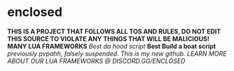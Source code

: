 # enclosed

**THIS IS A PROJECT THAT FOLLOWS ALL TOS AND RULES, DO NOT EDIT THIS SOURCE TO VIOLATE ANY THINGS THAT WILL BE MALICIOUS! MANY LUA FRAMEWORKS**
*Best da hood script*
****Best Build a boat script****
*previously pvpahh, falsely suspended. This is my new github.*
*LEARN MORE ABOUT OUR LUA FRAMEWORKS @ DISCORD.GG/ENCLOSED*

